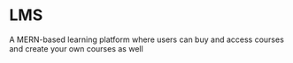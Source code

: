 # LMS
A MERN-based learning platform where users can buy and access courses and create your own courses as well
